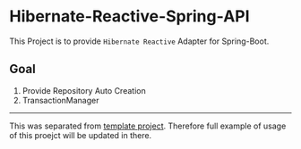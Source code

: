 # Hibernate-Reactive-Spring-API

This Project is to provide `Hibernate Reactive` Adapter for Spring-Boot.  

## Goal
1. Provide Repository Auto Creation
2. TransactionManager


---
This was separated from [template project](https://github.com/lazyskulptor/springboot-webflux-template). Therefore full example of usage of this proejct will be updated in there.
